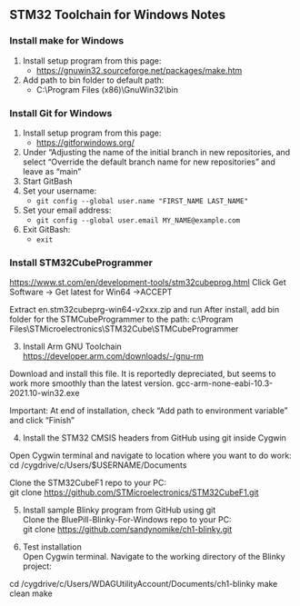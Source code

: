 ## STM32 Toolchain for Windows Notes

### Install make for Windows
   1. Install setup program from this page:
      + https://gnuwin32.sourceforge.net/packages/make.htm
   2. Add path to bin folder to default path:
      + C:\Program Files (x86)\GnuWin32\bin

### Install Git for Windows
   1. Install setup program from this page:
      + https://gitforwindows.org/
   2. Under “Adjusting the name of the initial branch in new repositories, and select “Override the default branch name for new repositories” and leave as “main”
   3. Start GitBash
   4. Set your username:
      + ```git config --global user.name "FIRST_NAME LAST_NAME"```
   5. Set your email address:
      + ```git config --global user.email MY_NAME@example.com```
   6. Exit GitBash:
      + ```exit```

### Install STM32CubeProgrammer<br>
https://www.st.com/en/development-tools/stm32cubeprog.html
Click Get Software -> Get latest for Win64 ->ACCEPT

Extract en.stm32cubeprg-win64-v2xxx.zip and run
After install, add bin folder for the STMCubeProgrammer to the path:
  c:\Program Files\STMicroelectronics\STM32Cube\STMCubeProgrammer

3. Install Arm GNU Toolchain<br>
https://developer.arm.com/downloads/-/gnu-rm

Download and install this file. It is reportedly depreciated, but seems to work more smoothly than the latest version.
gcc-arm-none-eabi-10.3-2021.10-win32.exe

Important: At end of installation, check “Add path to environment variable” and click “Finish”


4. Install the STM32 CMSIS headers from GitHub using git inside Cygwin<br>

Open Cygwin terminal and navigate to location where you want to do work:<br>
    cd /cygdrive/c/Users/$USERNAME/Documents

Clone the STM32CubeF1 repo to your PC:<br>
  git clone https://github.com/STMicroelectronics/STM32CubeF1.git

5. Install sample Blinky program from GitHub using git<br>
Clone the BluePill-Blinky-For-Windows repo to your PC:<br>
  git clone https://github.com/sandynomike/ch1-blinky.git

6. Test installation<br>
 Open Cygwin terminal. Navigate to the working directory of the Blinky project:

  cd /cygdrive/c/Users/WDAGUtilityAccount/Documents/ch1-blinky
  make clean
  make

